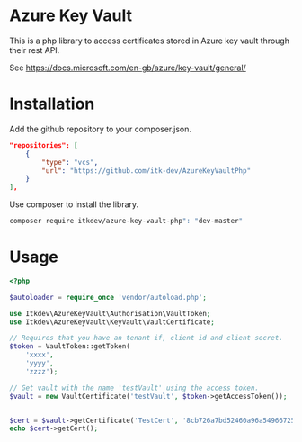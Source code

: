 # Azure Key Vault
This is a php library to access certificates stored in Azure key vault through their rest API.

See https://docs.microsoft.com/en-gb/azure/key-vault/general/

# Installation

Add the github repository to your composer.json.

```json
"repositories": [
    {
        "type": "vcs",
        "url": "https://github.com/itk-dev/AzureKeyVaultPhp"
    }
],
```

Use composer to install the library.
```sh
composer require itkdev/azure-key-vault-php": "dev-master"
```

# Usage


```php
<?php

$autoloader = require_once 'vendor/autoload.php';

use Itkdev\AzureKeyVault\Authorisation\VaultToken;
use Itkdev\AzureKeyVault\KeyVault\VaultCertificate;

// Requires that you have an tenant if, client id and client secret.
$token = VaultToken::getToken(
    'xxxx',
    'yyyy',
    'zzzz');

// Get vault with the name 'testVault' using the access token.
$vault = new VaultCertificate('testVault', $token->getAccessToken());


$cert = $vault->getCertificate('TestCert', '8cb726a7bd52460a96a5496672562df0');
echo $cert->getCert();
```
